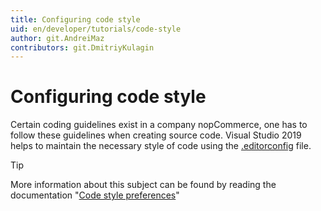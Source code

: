 ```yaml
---
title: Configuring code style
uid: en/developer/tutorials/code-style
author: git.AndreiMaz
contributors: git.DmitriyKulagin
---
```


# Configuring code style

Certain coding guidelines exist in a company nopCommerce, one has to follow these guidelines when creating source code. Visual Studio 2019 helps to maintain the necessary style of code using the [.editorconfig](https://github.com/nopSolutions/nopCommerce/blob/develop/.editorconfig) file.

> [!TIP]
> 
> More information about this subject can be found by reading the documentation "[Code style preferences](https://docs.microsoft.com/visualstudio/ide/code-styles-and-code-cleanup?view=vs-2019)"

